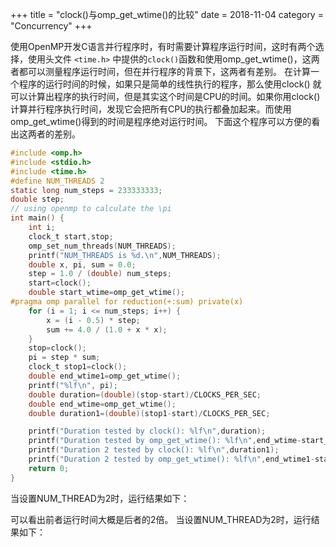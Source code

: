 +++
title = "clock()与omp_get_wtime()的比较"
date = 2018-11-04
category = "Concurrency"
+++

使用OpenMP开发C语言并行程序时，有时需要计算程序运行时间，这时有两个选择，使用头文件 `<time.h>` 中提供的`clock()`函数和使用omp_get_wtime()，这两者都可以测量程序运行时间，但在并行程序的背景下，这两者有差别。
在计算一个程序的运行时间的时候，如果只是简单的线性执行的程序，那么使用clock() 就可以计算出程序的执行时间，但是其实这个时间是CPU的时间。如果你用clock()计算并行程序执行时间，发现它会把所有CPU的执行都叠加起来。而使用omp_get_wtime()得到的时间是程序绝对运行时间。
下面这个程序可以方便的看出这两者的差别。

``` c
#include <omp.h>
#include <stdio.h>
#include <time.h>
#define NUM_THREADS 2
static long num_steps = 233333333;
double step;
// using openmp to calculate the \pi
int main() {
    int i;
    clock_t start,stop;
    omp_set_num_threads(NUM_THREADS);
    printf("NUM_THREADS is %d.\n",NUM_THREADS);
    double x, pi, sum = 0.0;
    step = 1.0 / (double) num_steps;
    start=clock();
    double start_wtime=omp_get_wtime();
#pragma omp parallel for reduction(+:sum) private(x)
    for (i = 1; i <= num_steps; i++) {
        x = (i - 0.5) * step;
        sum += 4.0 / (1.0 + x * x);
    }
    stop=clock();
    pi = step * sum;
    clock_t stop1=clock();
    double end_wtime1=omp_get_wtime();
    printf("%lf\n", pi);
    double duration=(double)(stop-start)/CLOCKS_PER_SEC;
    double end_wtime=omp_get_wtime();
    double duration1=(double)(stop1-start)/CLOCKS_PER_SEC;

    printf("Duration tested by clock(): %lf\n",duration);
    printf("Duration tested by omp_get_wtime(): %lf\n",end_wtime-start_wtime);
    printf("Duration 2 tested by clock(): %lf\n",duration1);
    printf("Duration 2 tested by omp_get_wtime(): %lf\n",end_wtime1-start_wtime);
    return 0;
}
```
当设置NUM_THREAD为2时，运行结果如下：

可以看出前者运行时间大概是后者的2倍。
当设置NUM_THREAD为2时，运行结果如下：